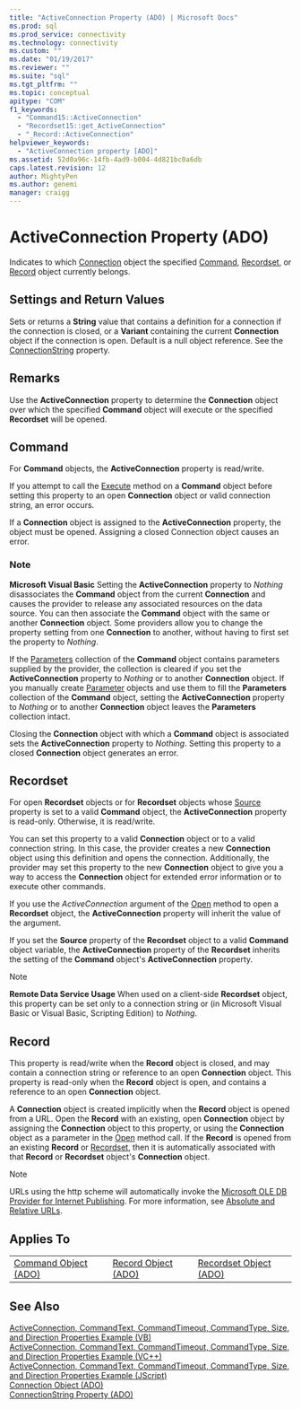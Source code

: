 ```yaml
---
title: "ActiveConnection Property (ADO) | Microsoft Docs"
ms.prod: sql
ms.prod_service: connectivity
ms.technology: connectivity
ms.custom: ""
ms.date: "01/19/2017"
ms.reviewer: ""
ms.suite: "sql"
ms.tgt_pltfrm: ""
ms.topic: conceptual
apitype: "COM"
f1_keywords: 
  - "Command15::ActiveConnection"
  - "Recordset15::get_ActiveConnection"
  - "_Record::ActiveConnection"
helpviewer_keywords: 
  - "ActiveConnection property [ADO]"
ms.assetid: 52d0a96c-14fb-4ad9-b004-4d821bc0a6db
caps.latest.revision: 12
author: MightyPen
ms.author: genemi
manager: craigg
---
```

# ActiveConnection Property (ADO)
Indicates to which [Connection](../../../ado/reference/ado-api/connection-object-ado.md) object the specified [Command](../../../ado/reference/ado-api/command-object-ado.md), [Recordset](../../../ado/reference/ado-api/recordset-object-ado.md), or [Record](../../../ado/reference/ado-api/record-object-ado.md) object currently belongs.  
  
## Settings and Return Values  
 Sets or returns a **String** value that contains a definition for a connection if the connection is closed, or a **Variant** containing the current **Connection** object if the connection is open. Default is a null object reference. See the [ConnectionString](../../../ado/reference/ado-api/connectionstring-property-ado.md) property.  
  
## Remarks  
 Use the **ActiveConnection** property to determine the **Connection** object over which the specified **Command** object will execute or the specified **Recordset** will be opened.  
  
## Command  
 For **Command** objects, the **ActiveConnection** property is read/write.  
  
 If you attempt to call the [Execute](../../../ado/reference/ado-api/execute-method-ado-command.md) method on a **Command** object before setting this property to an open **Connection** object or valid connection string, an error occurs.  
  
 If a **Connection** object is assigned to the **ActiveConnection** property, the object must be opened. Assigning a closed Connection object causes an error.  
  
### Note  
 **Microsoft Visual Basic** Setting the **ActiveConnection** property to *Nothing* disassociates the **Command** object from the current **Connection** and causes the provider to release any associated resources on the data source. You can then associate the **Command** object with the same or another **Connection** object. Some providers allow you to change the property setting from one **Connection** to another, without having to first set the property to *Nothing*.  
  
 If the [Parameters](../../../ado/reference/ado-api/parameters-collection-ado.md) collection of the **Command** object contains parameters supplied by the provider, the collection is cleared if you set the **ActiveConnection** property to *Nothing* or to another **Connection** object. If you manually create [Parameter](../../../ado/reference/ado-api/parameter-object.md) objects and use them to fill the **Parameters** collection of the **Command** object, setting the **ActiveConnection** property to *Nothing* or to another **Connection** object leaves the **Parameters** collection intact.  
  
 Closing the **Connection** object with which a **Command** object is associated sets the **ActiveConnection** property to *Nothing*. Setting this property to a closed **Connection** object generates an error.  
  
## Recordset  
 For open **Recordset** objects or for **Recordset** objects whose [Source](../../../ado/reference/ado-api/source-property-ado-recordset.md) property is set to a valid **Command** object, the **ActiveConnection** property is read-only. Otherwise, it is read/write.  
  
 You can set this property to a valid **Connection** object or to a valid connection string. In this case, the provider creates a new **Connection** object using this definition and opens the connection. Additionally, the provider may set this property to the new **Connection** object to give you a way to access the **Connection** object for extended error information or to execute other commands.  
  
 If you use the *ActiveConnection* argument of the [Open](../../../ado/reference/ado-api/open-method-ado-recordset.md) method to open a **Recordset** object, the **ActiveConnection** property will inherit the value of the argument.  
  
 If you set the **Source** property of the **Recordset** object to a valid **Command** object variable, the **ActiveConnection** property of the **Recordset** inherits the setting of the **Command** object's **ActiveConnection** property.  
  
> [!NOTE]
>  **Remote Data Service Usage** When used on a client-side **Recordset** object, this property can be set only to a connection string or (in Microsoft Visual Basic or Visual Basic, Scripting Edition) to *Nothing*.  
  
## Record  
 This property is read/write when the **Record** object is closed, and may contain a connection string or reference to an open **Connection** object. This property is read-only when the **Record** object is open, and contains a reference to an open **Connection** object.  
  
 A **Connection** object is created implicitly when the **Record** object is opened from a URL. Open the **Record** with an existing, open **Connection** object by assigning the **Connection** object to this property, or using the **Connection** object as a parameter in the [Open](../../../ado/reference/ado-api/open-method-ado-record.md) method call. If the **Record** is opened from an existing **Record** or [Recordset](../../../ado/reference/ado-api/recordset-object-ado.md), then it is automatically associated with that **Record** or **Recordset** object's **Connection** object.  
  
> [!NOTE]
>  URLs using the http scheme will automatically invoke the [Microsoft OLE DB Provider for Internet Publishing](../../../ado/guide/appendixes/microsoft-ole-db-provider-for-internet-publishing.md). For more information, see [Absolute and Relative URLs](../../../ado/guide/data/absolute-and-relative-urls.md).  
  
## Applies To  
  
||||  
|-|-|-|  
|[Command Object (ADO)](../../../ado/reference/ado-api/command-object-ado.md)|[Record Object (ADO)](../../../ado/reference/ado-api/record-object-ado.md)|[Recordset Object (ADO)](../../../ado/reference/ado-api/recordset-object-ado.md)|  
  
## See Also  
 [ActiveConnection, CommandText, CommandTimeout, CommandType, Size, and Direction Properties Example (VB)](../../../ado/reference/ado-api/activeconnection-commandtext-commandtimeout-commandtype-size-example-vb.md)   
 [ActiveConnection, CommandText, CommandTimeout, CommandType, Size, and Direction Properties Example (VC++)](../../../ado/reference/ado-api/activeconnection-commandtext-commandtimeout-commandtype-size-example-vc.md)   
 [ActiveConnection, CommandText, CommandTimeout, CommandType, Size, and Direction Properties Example (JScript)](../../../ado/reference/ado-api/activeconnection-commandtext-timeout-type-size-example-jscript.md)   
 [Connection Object (ADO)](../../../ado/reference/ado-api/connection-object-ado.md)   
 [ConnectionString Property (ADO)](../../../ado/reference/ado-api/connectionstring-property-ado.md)

